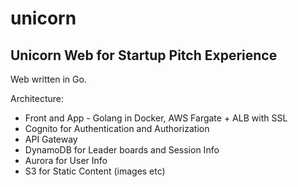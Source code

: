 # unicorn

## Unicorn Web for Startup Pitch Experience

Web written in Go.

Architecture:

- Front and App - Golang in Docker, AWS Fargate + ALB with SSL
- Cognito for Authentication and Authorization
- API Gateway
- DynamoDB for Leader boards and Session Info
- Aurora for User Info
- S3 for Static Content (images etc)



